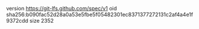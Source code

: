 version https://git-lfs.github.com/spec/v1
oid sha256:b090fac52d28a0a53e5fbe5f05482301ec8371377272131c2af4a4e1f9372cdd
size 2352
